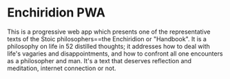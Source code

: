 # Enchiridion PWA 

This is a progressive web app which presents one of the representative texts of the Stoic philosophers==the Enchiridion or "Handbook". It is a philosophy on life in 52 distilled thoughts; it addresses how to deal with life's vagaries and disappointments, and how to confront all one encounters as a philosopher and man. It's a text that deserves reflection and meditation, internet connection or not. 